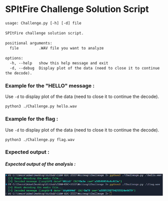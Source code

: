 # SPItFire Challenge Solution Script

```console
usage: Challenge.py [-h] [-d] file

SPItFire challenge solution script.

positional arguments:
  file         .WAV file you want to analyze

options:
  -h, --help   show this help message and exit
  -d, --debug  Display plot of the data (need to close it to continue the decode).
```

### Example for the "HELLO" message :

Use `-d` to display plot of the data (need to close it to continue the decode).

```console
python3 ./Challenge.py hello.wav
```

### Example for the flag :

Use `-d` to display plot of the data (need to close it to continue the decode).

```console
python3 ./Challenge.py flag.wav
```

### Expected output :

##### Expected output of the analysis : 
![](Image/result.png)
